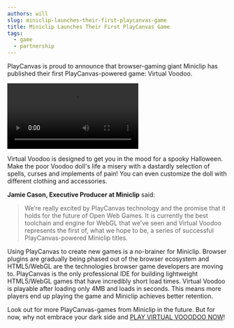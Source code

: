 ```yaml
---
authors: will
slug: miniclip-launches-their-first-playcanvas-game
title: Miniclip Launches Their First PlayCanvas Game
tags:
  - game
  - partnership
---
```


PlayCanvas is proud to announce that browser-gaming giant Miniclip has published their first PlayCanvas-powered game: Virtual Voodoo.

<div className="iframe-container">
    <video controls src="/img/virtualvoodoo.mp4"></video>
</div>

Virtual Voodoo is designed to get you in the mood for a spooky Halloween. Make the poor Voodoo doll's life a misery with a dastardly selection of spells, curses and implements of pain! You can even customize the doll with different clothing and accessories.

**Jamie Cason, Executive Producer at Miniclip** said:

<blockquote>We’re really excited by PlayCanvas technology and the promise that it holds for the future of Open Web Games. It is currently the best toolchain and engine for WebGL that we’ve seen and Virtual Voodoo represents the first of, what we hope to be, a series of successful PlayCanvas-powered Miniclip titles.</blockquote>

Using PlayCanvas to create new games is a no-brainer for Miniclip. Browser plugins are gradually being phased out of the browser ecosystem and HTML5/WebGL are the technologies browser game developers are moving to. PlayCanvas is the only professional IDE for building lightweight HTML5/WebGL games that have incredibly short load times. Virtual Voodoo is playable after loading only 4MB and loads in seconds. This means more players end up playing the game and Miniclip achieves better retention.

Look out for more PlayCanvas-games from Miniclip in the future. But for now, why not embrace your dark side and [PLAY VIRTUAL VOOODOO NOW](http://www.miniclip.com/games/virtual-voodoo/en/)!
